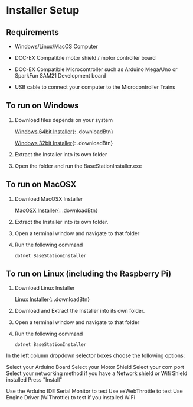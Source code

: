 # Installer Setup

## Requirements

- Windows/Linux/MacOS Computer

- DCC-EX Compatible motor shield / motor controller board

- DCC-EX Compatible Microcontroller such as Arduino Mega/Uno or SparkFun SAM21 Development board

- USB cable to connect your computer to the Microcontroller Trains
    

## To run on Windows

1. Download files depends on your system

    [Windows 64bit Installer](https://github.com/DCC-EX/BaseStation-Installer/releases/download/v2.0/BaseStationInstaller-win-x64.zip){: .downloadBtn}

    [Windows 32bit Installer](https://github.com/DCC-EX/BaseStation-Installer/releases/download/v2.0/BaseStationInstaller-win-x86.zip){: .downloadBtn}


2. Extract the Installer into its own folder

3. Open the folder and run the BaseStationInstaller.exe

## To run on MacOSX

1. Download MacOSX Installer

    [MacOSX Installer](https://dotnet.microsoft.com/download/dotnet-core/thank-you/sdk-3.1.301-macos-x64-installer){: .downloadBtn}

2. Extract the Installer into its own folder.

3. Open a terminal window and navigate to that folder

4. Run the following command

    ``dotnet BaseStationInstaller``

## To run on Linux (including the Raspberry Pi)

1. Download Linux Installer

    [Linux Installer](https://docs.microsoft.com/en-us/dotnet/core/install/linux){: .downloadBtn}

2. Download and Extract the Installer into its own folder.

3. Open a terminal window and navigate to that folder

4. Run the following command

     ``dotnet BaseStationInstaller``


In the left column dropdown selector boxes choose the following options:

Select your Arduino Board
Select your Motor Shield
Select your com port
Select your networking method if you have a Network shield or Wifi Shield installed
Press "Install"

Use the Arduino IDE Serial Monitor to test
Use exWebThrottle to test
Use Engine Driver (WiThrottle) to test if you installed WiFi
